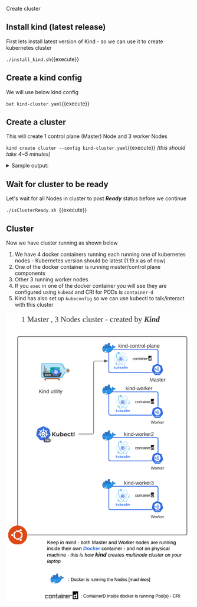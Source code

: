 Create cluster 

## Install kind (latest release)

First lets install latest version of Kind - so we can use it to create kubernetes cluster

`./install_kind.sh`{{execute}}

## Create a kind config

We will use below kind config 

`bat kind-cluster.yaml`{{execute}}

## Create a cluster 

This will create 1 control plane (Master) Node and 3 worker Nodes

`kind create cluster --config kind-cluster.yaml`{{execute}} *(this should take 4~5 minutes)*

<details>
  <summary>Sample output: </summary>
  
```
master $ kind create cluster --config kind-cluster.yaml
Creating cluster "kind" ...
 ✓ Ensuring node image (kindest/node:v1.19.1) 🖼
 ✓ Preparing nodes 📦 📦 📦 📦
 ✓ Writing configuration 📜
 ✓ Starting control-plane 🕹️
 ✓ Installing CNI 🔌
 ✓ Installing StorageClass 💾
 ✓ Joining worker nodes 🚜
Set kubectl context to "kind-kind"
You can now use your cluster with:

kubectl cluster-info --context kind-kind

Have a question, bug, or feature request? Let us know! https://kind.sigs.k8s.io/#community 🙂
```       
</details>

## Wait for cluster to be ready 

Let's wait for all Nodes in cluster to post ***Ready*** status before we
continue

`./isClusterReady.sh `{{execute}}

## Cluster

Now we have cluster running as shown below 

1. We have 4 docker containers running each running one of kubernetes
   nodes - Kubernetes version should be latest (1.19.x as of now)
2. One of the docker container is running master/control plane
   components 
3. Other 3 running worker nodes 
4. If you `exec` in one of the docker container you will see they are
   configured using `kubead` and CRI for PODs is `container-d` 
5. Kind has also set up `kubeconfig` so we can use kubectl to
   talk/interact with this cluster


![ETCD Leader](./assets/KIND-1.png)